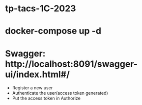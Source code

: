 # tp-tacs-1C-2023
# docker-compose up -d
# Swagger: http://localhost:8091/swagger-ui/index.html#/
- Register a new user
- Authenticate the user(access token generated)
- Put the access token in Authorize